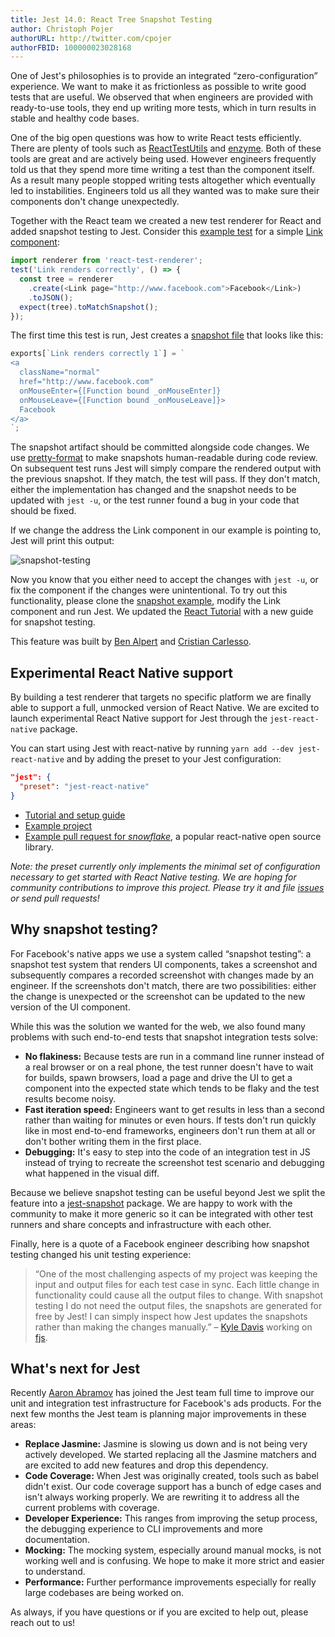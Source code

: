 ```yaml
---
title: Jest 14.0: React Tree Snapshot Testing
author: Christoph Pojer
authorURL: http://twitter.com/cpojer
authorFBID: 100000023028168
---
```


One of Jest's philosophies is to provide an integrated “zero-configuration”
experience. We want to make it as frictionless as possible to write good tests
that are useful. We observed that when engineers are provided with ready-to-use
tools, they end up writing more tests, which in turn results in stable and
healthy code bases.

One of the big open questions was how to write React tests efficiently. There
are plenty of tools such as
[ReactTestUtils](https://facebook.github.io/react/docs/test-utils.html) and
[enzyme](http://airbnb.io/enzyme/). Both of these tools are great and are
actively being used. However engineers frequently told us that they spend more
time writing a test than the component itself. As a result many people stopped
writing tests altogether which eventually led to instabilities. Engineers told
us all they wanted was to make sure their components don't change unexpectedly.

<!--truncate-->

Together with the React team we created a new test renderer for React and added
snapshot testing to Jest. Consider this
[example test](https://github.com/facebook/jest/blob/master/examples/snapshot/__tests__/Link.react-test.js)
for a simple
[Link component](https://github.com/facebook/jest/blob/master/examples/snapshot/Link.react.js):

```javascript
import renderer from 'react-test-renderer';
test('Link renders correctly', () => {
  const tree = renderer
    .create(<Link page="http://www.facebook.com">Facebook</Link>)
    .toJSON();
  expect(tree).toMatchSnapshot();
});
```

The first time this test is run, Jest creates a
[snapshot file](https://github.com/facebook/jest/blob/master/examples/snapshot/__tests__/__snapshots__/Link.react-test.js.snap)
that looks like this:

```javascript
exports[`Link renders correctly 1`] = `
<a
  className="normal"
  href="http://www.facebook.com"
  onMouseEnter={[Function bound _onMouseEnter]}
  onMouseLeave={[Function bound _onMouseLeave]}>
  Facebook
</a>
`;
```

The snapshot artifact should be committed alongside code changes. We use
[pretty-format](https://github.com/thejameskyle/pretty-format) to make snapshots
human-readable during code review. On subsequent test runs Jest will simply
compare the rendered output with the previous snapshot. If they match, the test
will pass. If they don't match, either the implementation has changed and the
snapshot needs to be updated with `jest -u`, or the test runner found a bug in
your code that should be fixed.

If we change the address the Link component in our example is pointing to, Jest
will print this output:

![snapshot-testing](/jest/img/blog/snapshot.png)

Now you know that you either need to accept the changes with `jest -u`, or fix
the component if the changes were unintentional. To try out this functionality,
please clone the
[snapshot example](https://github.com/facebook/jest/tree/master/examples/snapshot),
modify the Link component and run Jest. We updated the
[React Tutorial](/jest/docs/tutorial-react.html) with a new guide for snapshot
testing.

This feature was built by [Ben Alpert](https://twitter.com/soprano) and
[Cristian Carlesso](https://twitter.com/kentaromiura).

## Experimental React Native support

By building a test renderer that targets no specific platform we are finally
able to support a full, unmocked version of React Native. We are excited to
launch experimental React Native support for Jest through the
`jest-react-native` package.

You can start using Jest with react-native by running
`yarn add --dev jest-react-native` and by adding the preset to your Jest
configuration:

```json
"jest": {
  "preset": "jest-react-native"
}
```

* [Tutorial and setup guide](/jest/docs/tutorial-react-native.html#content)
* [Example project](https://github.com/facebook/jest/tree/master/examples/react-native)
* [Example pull request for _snowflake_](https://github.com/bartonhammond/snowflake/pull/110),
  a popular react-native open source library.

_Note: the preset currently only implements the minimal set of configuration
necessary to get started with React Native testing. We are hoping for community
contributions to improve this project. Please try it and file
[issues](https://github.com/facebook/jest/issues) or send pull requests!_

## Why snapshot testing?

For Facebook's native apps we use a system called “snapshot testing”: a snapshot
test system that renders UI components, takes a screenshot and subsequently
compares a recorded screenshot with changes made by an engineer. If the
screenshots don't match, there are two possibilities: either the change is
unexpected or the screenshot can be updated to the new version of the UI
component.

While this was the solution we wanted for the web, we also found many problems
with such end-to-end tests that snapshot integration tests solve:

* **No flakiness:** Because tests are run in a command line runner instead of a
  real browser or on a real phone, the test runner doesn't have to wait for
  builds, spawn browsers, load a page and drive the UI to get a component into
  the expected state which tends to be flaky and the test results become noisy.
* **Fast iteration speed:** Engineers want to get results in less than a second
  rather than waiting for minutes or even hours. If tests don't run quickly like
  in most end-to-end frameworks, engineers don't run them at all or don't bother
  writing them in the first place.
* **Debugging:** It's easy to step into the code of an integration test in JS
  instead of trying to recreate the screenshot test scenario and debugging what
  happened in the visual diff.

Because we believe snapshot testing can be useful beyond Jest we split the
feature into a
[jest-snapshot](https://github.com/facebook/jest/tree/master/packages/jest-snapshot)
package. We are happy to work with the community to make it more generic so it
can be integrated with other test runners and share concepts and infrastructure
with each other.

Finally, here is a quote of a Facebook engineer describing how snapshot testing
changed his unit testing experience:

> “One of the most challenging aspects of my project was keeping the input and
> output files for each test case in sync. Each little change in functionality
> could cause all the output files to change. With snapshot testing I do not
> need the output files, the snapshots are generated for free by Jest! I can
> simply inspect how Jest updates the snapshots rather than making the changes
> manually.” – [Kyle Davis](https://github.com/kyldvs) working on
> [fjs](https://github.com/kyldvs/fjs).

## What's next for Jest

Recently [Aaron Abramov](https://twitter.com/aaronabramov_) has joined the Jest
team full time to improve our unit and integration test infrastructure for
Facebook's ads products. For the next few months the Jest team is planning major
improvements in these areas:

* **Replace Jasmine:** Jasmine is slowing us down and is not being very actively
  developed. We started replacing all the Jasmine matchers and are excited to
  add new features and drop this dependency.
* **Code Coverage:** When Jest was originally created, tools such as babel
  didn't exist. Our code coverage support has a bunch of edge cases and isn't
  always working properly. We are rewriting it to address all the current
  problems with coverage.
* **Developer Experience:** This ranges from improving the setup process, the
  debugging experience to CLI improvements and more documentation.
* **Mocking:** The mocking system, especially around manual mocks, is not
  working well and is confusing. We hope to make it more strict and easier to
  understand.
* **Performance:** Further performance improvements especially for really large
  codebases are being worked on.

As always, if you have questions or if you are excited to help out, please reach
out to us!
